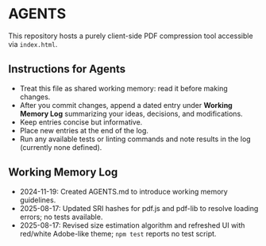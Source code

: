 # AGENTS

This repository hosts a purely client-side PDF compression tool accessible via `index.html`.

## Instructions for Agents
- Treat this file as shared working memory: read it before making changes.
- After you commit changes, append a dated entry under **Working Memory Log** summarizing your ideas, decisions, and modifications.
- Keep entries concise but informative.
- Place new entries at the end of the log.
- Run any available tests or linting commands and note results in the log (currently none defined).

## Working Memory Log
- 2024-11-19: Created AGENTS.md to introduce working memory guidelines.
- 2025-08-17: Updated SRI hashes for pdf.js and pdf-lib to resolve loading errors; no tests available.
- 2025-08-17: Revised size estimation algorithm and refreshed UI with red/white Adobe-like theme; `npm test` reports no test script.
